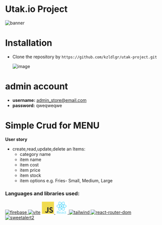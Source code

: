 # Utak.io Project
![banner](https://github.com/kzldlgr/utak-project/assets/99521214/a8394833-1888-40cd-8ef1-41685505f2d1)

# Installation
* Clone the repository by `https://github.com/kzldlgr/utak-project.git`
  
  ![image](https://github.com/kzldlgr/utak-project/assets/99521214/81d31ace-2c91-4608-a4e9-0530f1ecf29d)

# admin account
 * **username:** admin_store@email.com
* **password:** qweqweqwe

# Simple Crud for MENU
 **User story**
  * create,read,update,delete an Items:
    * category name  
    * item name
    * item cost
    * item price
    * item stock
    * item options e.g. Fries- Small, Medium, Large

<h3 align="left">Languages and libraries used:</h3>
<p align="left"> <a href="https://firebase.google.com/" target="_blank" rel="noreferrer"> <img src="https://www.vectorlogo.zone/logos/firebase/firebase-icon.svg" alt="firebase" width="40" height="40"/> </a><a href="https://vitejs.dev/" target="_blank" rel="noreferrer"><img src="https://upload.wikimedia.org/wikipedia/commons/thumb/f/f1/Vitejs-logo.svg/1200px-Vitejs-logo.svg.png" alt="vite" width="40" height="40"></a> <a href="https://developer.mozilla.org/en-US/docs/Web/JavaScript" target="_blank" rel="noreferrer"> <img src="https://raw.githubusercontent.com/devicons/devicon/master/icons/javascript/javascript-original.svg" alt="javascript" width="40" height="40"/> </a> <a href="https://reactjs.org/" target="_blank" rel="noreferrer"> <img src="https://raw.githubusercontent.com/devicons/devicon/master/icons/react/react-original-wordmark.svg" alt="react" width="40" height="40"/> </a> <a href="https://tailwindcss.com/" target="_blank" rel="noreferrer"> <img src="https://www.vectorlogo.zone/logos/tailwindcss/tailwindcss-icon.svg" alt="tailwind" width="40" height="40"/> </a> <a href="https://reactrouter.com/en/main" target="_blank" rel="noreferrer"><img src="https://www.svgrepo.com/show/354262/react-router.svg" alt="react-router-dom" width="40" height="40"></a> <a href="https://sweetalert2.github.io/" target="_blank" rel="noreferrer"><img src="https://rohit-chouhan.gallerycdn.vsassets.io/extensions/rohit-chouhan/sweetalert2-snippet/1.1.2/1625627316335/Microsoft.VisualStudio.Services.Icons.Default" alt="sweetalert2" width="40" height="40"></a> </p>
